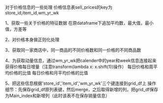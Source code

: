 对于价格信息的一些处理
    价格信息表sell_prices的key为store_id,item_id,wm_yr_wk

1、获取一些关于价格的特征数据
    在原dataframe下追加平均数，最大值，最小值，方差等

2、对价格本身做正则化处理

3、获取同一家商店中，同一商品的不同价格数和同一价格的不同商品数

4、为获取动量信息，通过wm_yr_wk把calender中的year和week信息连接起来
    获得价格每日增量（注意transform(lambda x: x.shift(1))操作）
    每日价格和周平均价格的比值
    每日价格和月平均价格的比值

5、把这些信息根据'store_id','item_id','wm_yr_wk'三个键连接到grid_df上
    操作细节：先保存grid_df原列表键，然后merge，之后取得新增的列，把grid_df保存为Main_index和新增列（此时该表不在保存销量信息）